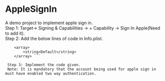 # AppleSignIn
A demo project to implement apple sign in.    
Step 1: Target-> Signing & Capabilities -> + Capability -> Sign In Apple(Need to add it).    
Step 2: Add the below lines of code in Info.plist.

``` <key>com.apple.developer.applesignin</key>    
	<array>   
		<string>Default</string>
	</array> ```   

 Step 3: Implement the code given.    
 Note: It is mandatory that the account being used for apple sign in must have enabled two way authentication.
